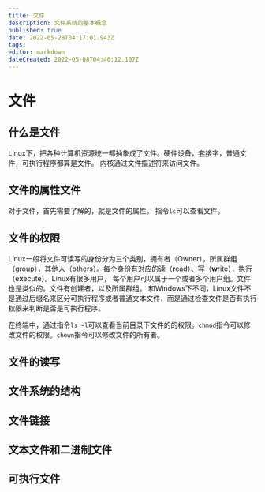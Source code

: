 ```yaml
---
title: 文件
description: 文件系统的基本概念
published: true
date: 2022-05-28T04:17:01.943Z
tags: 
editor: markdown
dateCreated: 2022-05-08T04:40:12.107Z
---
```


# 文件

## 什么是文件

Linux下，把各种计算机资源统一都抽象成了文件。硬件设备，套接字，普通文件，可执行程序都算是文件。 内核通过文件描述符来访问文件。

## 文件的属性文件

对于文件，首先需要了解的，就是文件的属性。 指令`ls`可以查看文件。

## 文件的权限

Linux一般将文件可读写的身份分为三个类别，拥有者（Owner），所属群组（group），其他人（others）。每个身份有对应的读（**r**ead）、写（**w**rite），执行（e**x**ecute）。Linux有很多用户， 每个用户可以属于一个或者多个用户组。文件也是类似的。文件有创建者，以及所属群组。 和Windows下不同，Linux文件不是通过后缀名来区分可执行程序或者普通文本文件，而是通过检查文件是否有执行权限来判断是否是可执行程序。

在终端中，通过指令`ls -l`可以查看当前目录下文件的的权限。`chmod`指令可以修改文件的权限。`chown`指令可以修改文件的所有者。

## 文件的读写



## 文件系统的结构



## 文件链接

## 文本文件和二进制文件

## 可执行文件
